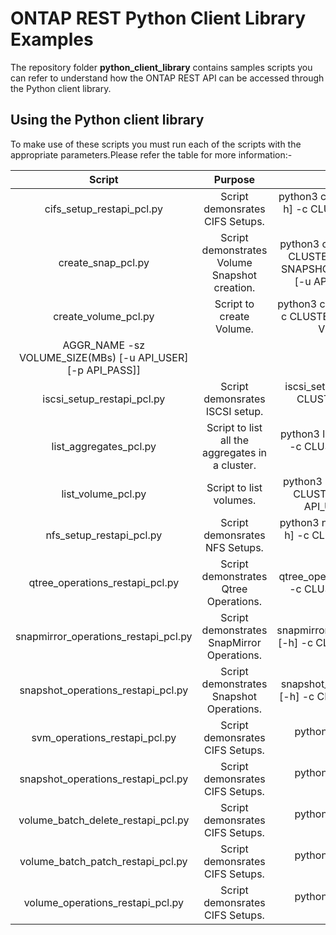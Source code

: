 # ONTAP REST Python Client Library Examples

The repository folder **python_client_library** contains samples scripts you can refer to understand how the ONTAP REST API can be accessed through the Python client library.


## Using the Python client library

To make use of these scripts you must run each of the scripts with the appropriate parameters.Please refer the table for more information:-

| Script                               | Purpose       | Syntax  |
|:------------------------------------:|:-------------:|:-----:|
| cifs_setup_restapi_pcl.py  | Script demonsrates CIFS Setups. | python3 cifs_setup_restapi_pcl.py [-h] -c CLUSTER [-u API_USER] [-p API_PASS] |
| create_snap_pcl.py  | Script demonstrates Volume Snapshot creation. | python3 create_snap_pcl.py [-h] -c CLUSTER -v VOLUME_NAME -s SNAPSHOT_NAME -vs SVM_NAME [-u API_USER] [-p API_PASS] |
| create_volume_pcl.py  | Script to create Volume. | python3 create_volume_pcl.py [-h] -c CLUSTER -v VOLUME_NAME -vs VSERVER_NAME -a
 AGGR_NAME -sz VOLUME_SIZE(MBs) [-u API_USER][-p API_PASS]] |
| iscsi_setup_restapi_pcl.py  | Script demonsrates ISCSI setup. | iscsi_setup_restapi_pcl.py [-h] -c CLUSTER [-u API_USER] [-p API_PASS] |
| list_aggregates_pcl.py  | Script to list all the aggregates in a cluster. | python3 list_aggregates_pcl.py [-h] -c CLUSTER [-u API_USER] [-p API_PASS] |
| list_volume_pcl.py   | Script to list volumes. |  python3 list_volume_pcl.py [-h] -c CLUSTER -vs SVM_NAME [-u API_USER]                        [-p API_PASS] |
| nfs_setup_restapi_pcl.py   | Script demonsrates NFS Setups. | python3 nfs_setup_restapi_pcl.py [-h] -c CLUSTER [-u API_USER][-p API_PASS] |
| qtree_operations_restapi_pcl.py   | Script demonstrates Qtree Operations. | python3 qtree_operations_restapi_pcl.py [-h] -c CLUSTER [-u API_USER] [-p API_PASS] |
| snapmirror_operations_restapi_pcl.py   | Script demonstrates SnapMirror Operations. | python3 snapmirror_operations_restapi_pcl.py [-h] -c CLUSTER [-u API_USER] [-p API_PASS] |
| snapshot_operations_restapi_pcl.py    | Script demonstrates Snapshot Operations. | python3 snapshot_operations_restapi_pcl.py [-h] -c CLUSTER [-u API_USER][-p API_PASS] |
| svm_operations_restapi_pcl.py    | Script demonsrates CIFS Setups. | python3 cifs_u API_USER]  [-p API_PASS] |
| snapshot_operations_restapi_pcl.py    | Script demonsrates CIFS Setups. | python3 cifs_u API_USER]  [-p API_PASS] |
| volume_batch_delete_restapi_pcl.py    | Script demonsrates CIFS Setups. | python3 cifs_u API_USER]  [-p API_PASS] |
| volume_batch_patch_restapi_pcl.py    | Script demonsrates CIFS Setups. | python3 cifs_u API_USER]  [-p API_PASS] |
| volume_operations_restapi_pcl.py    | Script demonsrates CIFS Setups. | python3 cifs_u API_USER]  [-p API_PASS] |
  
